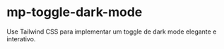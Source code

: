 # mp-toggle-dark-mode
Use Tailwind CSS para implementar um toggle de dark mode elegante e interativo.
